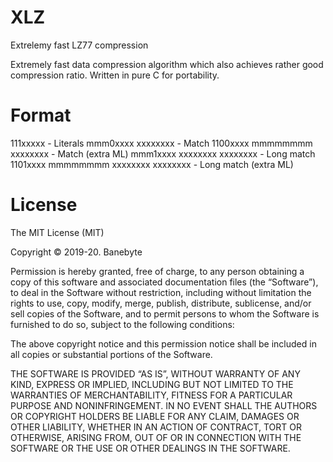# XLZ
Extrelemy fast LZ77 compression

Extremely fast data compression algorithm which
also achieves rather good compression ratio.
Written in pure C for portability.

# Format
111xxxxx - Literals
mmm0xxxx xxxxxxxx - Match
1100xxxx mmmmmmmm xxxxxxxx - Match (extra ML)
mmm1xxxx xxxxxxxx xxxxxxxx - Long match
1101xxxx mmmmmmmm xxxxxxxx xxxxxxxx - Long match (extra ML) 

# License
The MIT License (MIT)

Copyright © 2019-20. Banebyte

Permission is hereby granted, free of charge, to any person obtaining a copy of this software and associated documentation files (the “Software”), to deal in the Software without restriction, including without limitation the rights to use, copy, modify, merge, publish, distribute, sublicense, and/or sell copies of the Software, and to permit persons to whom the Software is furnished to do so, subject to the following conditions:

The above copyright notice and this permission notice shall be included in all copies or substantial portions of the Software.

THE SOFTWARE IS PROVIDED “AS IS”, WITHOUT WARRANTY OF ANY KIND, EXPRESS OR IMPLIED, INCLUDING BUT NOT LIMITED TO THE WARRANTIES OF MERCHANTABILITY, FITNESS FOR A PARTICULAR PURPOSE AND NONINFRINGEMENT. IN NO EVENT SHALL THE AUTHORS OR COPYRIGHT HOLDERS BE LIABLE FOR ANY CLAIM, DAMAGES OR OTHER LIABILITY, WHETHER IN AN ACTION OF CONTRACT, TORT OR OTHERWISE, ARISING FROM, OUT OF OR IN CONNECTION WITH THE SOFTWARE OR THE USE OR OTHER DEALINGS IN THE SOFTWARE.
